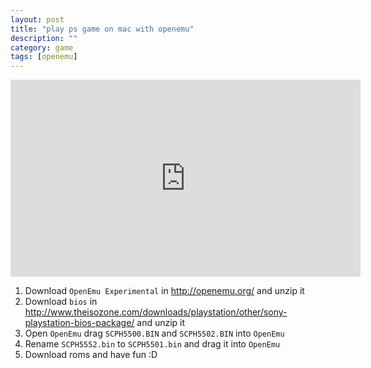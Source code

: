 ```yaml
---
layout: post
title: "play ps game on mac with openemu"
description: ""
category: game
tags: [openemu]
---
```


<iframe width="560" height="315" src="https://www.youtube.com/embed/4ncTG2Vq8bQ" frameborder="0" allowfullscreen></iframe>

1. Download `OpenEmu Experimental` in http://openemu.org/ and unzip it
2. Download `bios` in http://www.theisozone.com/downloads/playstation/other/sony-playstation-bios-package/ and unzip it
3. Open `OpenEmu` drag `SCPH5500.BIN` and `SCPH5502.BIN` into `OpenEmu`
4. Rename `SCPH5552.bin` to `SCPH5501.bin` and drag it into `OpenEmu`
5. Download roms and have fun :D